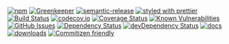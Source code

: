 [![npm](https://img.shields.io/npm/v/svelte-common.svg)](https://www.npmjs.com/package/svelte-common)
[![Greenkeeper](https://badges.greenkeeper.io/arlac77/svelte-common.svg)](https://greenkeeper.io/)
[![semantic-release](https://img.shields.io/badge/%20%20%F0%9F%93%A6%F0%9F%9A%80-semantic--release-e10079.svg)](https://github.com/arlac77/svelte-common)
[![styled with prettier](https://img.shields.io/badge/styled_with-prettier-ff69b4.svg)](https://github.com/prettier/prettier)
[![Build Status](https://secure.travis-ci.org/arlac77/svelte-common.png)](http://travis-ci.org/arlac77/svelte-common)
[![codecov.io](http://codecov.io/github/arlac77/svelte-common/coverage.svg?branch=master)](http://codecov.io/github/arlac77/svelte-common?branch=master)
[![Coverage Status](https://coveralls.io/repos/arlac77/svelte-common/badge.svg)](https://coveralls.io/r/arlac77/svelte-common)
[![Known Vulnerabilities](https://snyk.io/test/github/arlac77/svelte-common/badge.svg)](https://snyk.io/test/github/arlac77/svelte-common)
[![GitHub Issues](https://img.shields.io/github/issues/arlac77/svelte-common.svg?style=flat-square)](https://github.com/arlac77/svelte-common/issues)
[![Dependency Status](https://david-dm.org/arlac77/svelte-common.svg)](https://david-dm.org/arlac77/svelte-common)
[![devDependency Status](https://david-dm.org/arlac77/svelte-common/dev-status.svg)](https://david-dm.org/arlac77/svelte-common#info=devDependencies)
[![docs](http://inch-ci.org/github/arlac77/svelte-common.svg?branch=master)](http://inch-ci.org/github/arlac77/svelte-common)
[![downloads](http://img.shields.io/npm/dm/svelte-common.svg?style=flat-square)](https://npmjs.org/package/svelte-common)
[![Commitizen friendly](https://img.shields.io/badge/commitizen-friendly-brightgreen.svg)](http://commitizen.github.io/cz-cli/)
